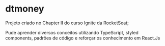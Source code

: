 # dtmoney

Projeto criado no Chapter II do curso Ignite da RocketSeat;

Pude aprender diversos conceitos utilizando TypeScript, styled components, padrões de código e reforçar os conhecimento em React.Js

